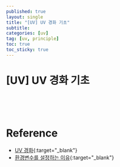 ```yaml
---
published: true
layout: single
title: "[UV] UV 경화 기초"
subtitle: 
categories: [uv]
tag: [uv, principle]
toc: true
toc_sticky: true
---  
```


# [UV] UV 경화 기초  





<br><br><br>  

# <strong>Reference</strong>  

- [UV 경화](http://www.uvsmt.com/sub/sub03_uvkyunghwa_01.php){:target="_blank"}  
- [환경변수를 설정하는 이유](https://www.lifencoding.com/software/26?p=1){:target="_blank"}  
